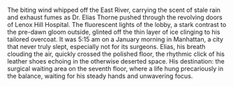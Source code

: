The biting wind whipped off the East River, carrying the scent of stale rain and exhaust fumes as Dr. Elias Thorne pushed through the revolving doors of Lenox Hill Hospital.  The fluorescent lights of the lobby, a stark contrast to the pre-dawn gloom outside, glinted off the thin layer of ice clinging to his tailored overcoat. It was 5:15 am on a January morning in Manhattan, a city that never truly slept, especially not for its surgeons. Elias, his breath clouding the air, quickly crossed the polished floor, the rhythmic click of his leather shoes echoing in the otherwise deserted space.  His destination: the surgical waiting area on the seventh floor, where a life hung precariously in the balance, waiting for his steady hands and unwavering focus.
